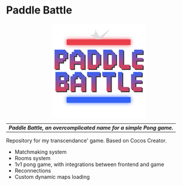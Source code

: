 # Paddle Battle

<p align="center">
  <img width="256" height="256" src="https://raw.githubusercontent.com/senolem/PaddleBattle/main/assets/Textures/logo.png">
  <table align="center">
    <tr>
        <td align="center"><strong><em>Paddle Battle, an overcomplicated name for a simple Pong game.</em></strong></td>
    </tr>
</table>
</p>

Repository for my transcendance' game. Based on Cocos Creator.
- Matchmaking system
- Rooms system
- 1v1 pong game, with integrations between frontend and game
- Reconnections
- Custom dynamic maps loading
